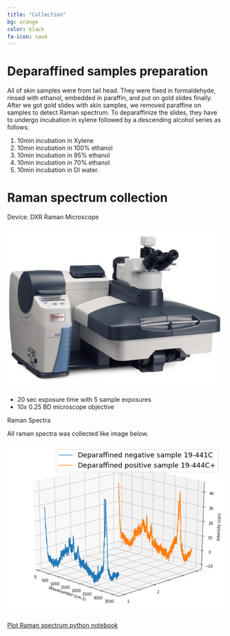 ```yaml
---
title: "Collection"
bg: orange
color: black
fa-icon: save
---
```


# Deparaffined samples preparation
All of skin samples were from tail head. They were fixed in formaldehyde, rinsed with ethanol, embedded in paraffin, and put on gold slides finally. After we got gold slides with skin samples, we removed paraffine on samples to detect Raman spectrum. 
To deparaffinize the slides, they have to undergo incubation in xylene followed by a descending alcohol series as follows: 
1. 10min incubation in Xylene
2. 10min incubation in 100% ethanol
3. 10min incubation in 95% ethanol
4. 10min incubation in 70% ethanol
5. 10min incubation in DI water. 

# Raman spectrum collection 
Device: DXR Raman Microscope 

![Raman Microscope](Device.png)
* 20 sec exposure time with 5 sample exposures
* 10x 0.25 BD microscope objective

Raman Spectra

All raman spectra was collected like image below.

![Raman Spectra](Spectra.png)

[Plot Raman spectrum python notebook](https://nbviewer.jupyter.org/github/juliachu216/ABE-516X-Project/blob/master/analysis/RamanSpectrum.ipynb)

